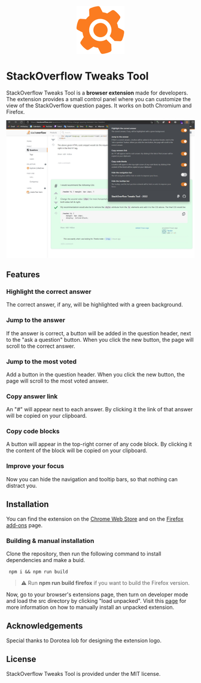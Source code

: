<div align="center" style="text-align: center;">
    <img src="./docs/images/logo.png" title="" alt="alt text" data-align="center">
</div>
 
# StackOverflow Tweaks Tool

StackOverflow Tweaks Tool is a **browser extension** made for developers. The extension provides a small control panel where you can customize the view of the StackOverflow question pages. It works on both Chromium and Firefox.

![alt text](./docs/images/main-screen-2.jpg)

## Features

### Highlight the correct answer

The correct answer, if any, will be highlighted with a green background.

### Jump to the answer

If the answer is correct, a button will be added in the question header, next to the "ask a question" button. When you click the new button, the page will scroll to the correct answer.

### Jump to the most voted

Add a button in the question header. When you click the new button, the page will scroll to the most voted answer.

### Copy answer link

An "#" will appear next to each answer. By clicking it the link of that answer will be copied on your clipboard.

### Copy code blocks

A button will appear in the top-right corner of any code block. By clicking it the content of the block will be copied on your clipboard.

### Improve your focus

Now you can hide the navigation and tooltip bars, so that nothing can distract you.

## Installation

You can find the extension on the [Chrome Web Store](https://chrome.google.com/webstore/detail/stackoverflow-tweaks-tool/dfignoicphdepgloiodeaiokaepjbnan&authuser=0) and on the [Firefox add-ons](https://addons.mozilla.org/firefox/addon/stackoverflow-tweaks-tool/) page.

### Building & manual installation

Clone the repository, then run the following command to install dependencies and make a buid.

```shell
 npm i && npm run build
```

> **⚠️** Run **npm run build firefox** if you want to build the Firefox version.

Now, go to your browser's extensions page, then turn on developer mode and load the src directory by clicking "load unpacked". Visit this [page](https://dev.to/ben/how-to-install-chrome-extensions-manually-from-github-1612) for more information on how to manually install an unpacked extension.

## Acknowledgements

Special thanks to Dorotea Iob for designing the extension logo.

## License

StackOverflow Tweaks Tool is provided under the MIT license.
